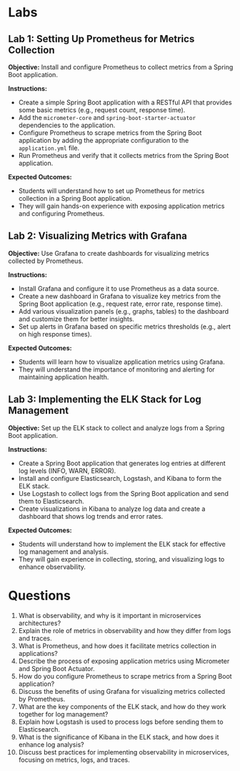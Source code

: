 # Labs

## Lab 1: Setting Up Prometheus for Metrics Collection
**Objective:** Install and configure Prometheus to collect metrics from a Spring Boot application.

**Instructions:**
- Create a simple Spring Boot application with a RESTful API that provides some basic metrics (e.g., request count, response time).
- Add the `micrometer-core` and `spring-boot-starter-actuator` dependencies to the application.
- Configure Prometheus to scrape metrics from the Spring Boot application by adding the appropriate configuration to the `application.yml` file.
- Run Prometheus and verify that it collects metrics from the Spring Boot application.

**Expected Outcomes:**
- Students will understand how to set up Prometheus for metrics collection in a Spring Boot application.
- They will gain hands-on experience with exposing application metrics and configuring Prometheus.

## Lab 2: Visualizing Metrics with Grafana
**Objective:** Use Grafana to create dashboards for visualizing metrics collected by Prometheus.

**Instructions:**
- Install Grafana and configure it to use Prometheus as a data source.
- Create a new dashboard in Grafana to visualize key metrics from the Spring Boot application (e.g., request rate, error rate, response time).
- Add various visualization panels (e.g., graphs, tables) to the dashboard and customize them for better insights.
- Set up alerts in Grafana based on specific metrics thresholds (e.g., alert on high response times).

**Expected Outcomes:**
- Students will learn how to visualize application metrics using Grafana.
- They will understand the importance of monitoring and alerting for maintaining application health.

## Lab 3: Implementing the ELK Stack for Log Management
**Objective:** Set up the ELK stack to collect and analyze logs from a Spring Boot application.

**Instructions:**
- Create a Spring Boot application that generates log entries at different log levels (INFO, WARN, ERROR).
- Install and configure Elasticsearch, Logstash, and Kibana to form the ELK stack.
- Use Logstash to collect logs from the Spring Boot application and send them to Elasticsearch.
- Create visualizations in Kibana to analyze log data and create a dashboard that shows log trends and error rates.

**Expected Outcomes:**
- Students will understand how to implement the ELK stack for effective log management and analysis.
- They will gain experience in collecting, storing, and visualizing logs to enhance observability.

# Questions
1. What is observability, and why is it important in microservices architectures?
2. Explain the role of metrics in observability and how they differ from logs and traces.
3. What is Prometheus, and how does it facilitate metrics collection in applications?
4. Describe the process of exposing application metrics using Micrometer and Spring Boot Actuator.
5. How do you configure Prometheus to scrape metrics from a Spring Boot application?
6. Discuss the benefits of using Grafana for visualizing metrics collected by Prometheus.
7. What are the key components of the ELK stack, and how do they work together for log management?
8. Explain how Logstash is used to process logs before sending them to Elasticsearch.
9. What is the significance of Kibana in the ELK stack, and how does it enhance log analysis?
10. Discuss best practices for implementing observability in microservices, focusing on metrics, logs, and traces.
